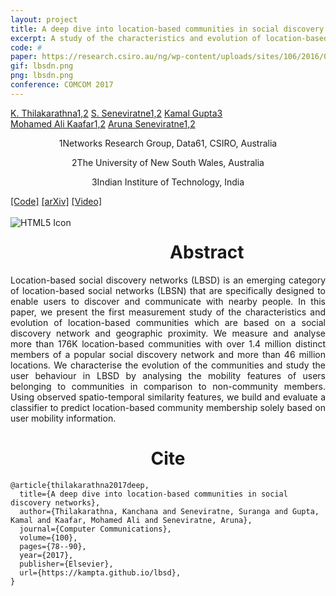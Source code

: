 ```yaml
---
layout: project
title: A deep dive into location-based communities in social discovery networks
excerpt: A study of the characteristics and evolution of location-based social discovery networks
code: #
paper: https://research.csiro.au/ng/wp-content/uploads/sites/106/2016/08/Momo-Comcom_17.pdf
gif: lbsdn.png
png: lbsdn.png
conference: COMCOM 2017
---
```


  <div class="container">
  <nav_justify>
  <a href="">K. Thilakarathna<span class="sup">1,2</span></a>
  <a href="">S. Seneviratne<span class="sup">1,2</span></a>
  <a href="https://kampta.github.io">Kamal Gupta<span class="sup">3</span></a>
  </nav_justify>
  </div>
  
  <div class="container" align="justify">
  <nav_justify>
  <a href="">Mohamed Ali Kaafar<span class="sup">1,2</span></a>
  <a href="">Aruna Seneviratne<span class="sup">1,2</span></a>
  </nav_justify>
  </div>
  
  <div class="container" align="center">
  <p><span class="sup">1</span>Networks Research Group, Data61, CSIRO, Australia</p>
  <p><span class="sup">2</span>The University of New South Wales, Australia</p>
  <p><span class="sup">3</span>Indian Institure of Technology, India</p>
  </div>
  
  <div class="container">
  <nav_justify>
  <a href="{{ page.code }}">[Code]</a>
  <a href="{{ page.paper }}">[arXiv]</a>
  <a href="https://www.youtube.com/watch?v=">[Video]</a>
  </nav_justify>
  </div>

  <br/>

 
  <img src="/images/{{ page.png }}" alt="HTML5 Icon" style="float:left;margin-right:2em;margin-bottom:2em;">


  <div align="center">
    <h1>Abstract</h1>
  </div>

  <div align="justify">
    Location-based social discovery networks (LBSD) is an emerging category of location-based social networks (LBSN) that are specifically designed to enable users to discover and communicate with nearby people.
    In this paper, we present the first measurement study of the characteristics and evolution of location-based communities which are based on a social discovery network and geographic proximity.
    We measure and analyse more than 176K location-based communities with over 1.4 million distinct members of a popular social discovery network and more than 46 million locations.
    We characterise the evolution of the communities and study the user behaviour in LBSD by analysing the mobility features of users belonging to communities in comparison to non-community members.
    Using observed spatio-temporal similarity features, we build and evaluate a classifier to predict location-based community membership solely based on user mobility information.
  </div>

  
   <div align="center">
    <h1>Cite</h1>
  </div>
  
```
@article{thilakarathna2017deep,
  title={A deep dive into location-based communities in social discovery networks},
  author={Thilakarathna, Kanchana and Seneviratne, Suranga and Gupta, Kamal and Kaafar, Mohamed Ali and Seneviratne, Aruna},
  journal={Computer Communications},
  volume={100},
  pages={78--90},
  year={2017},
  publisher={Elsevier},
  url={https://kampta.github.io/lbsd},
}
```
